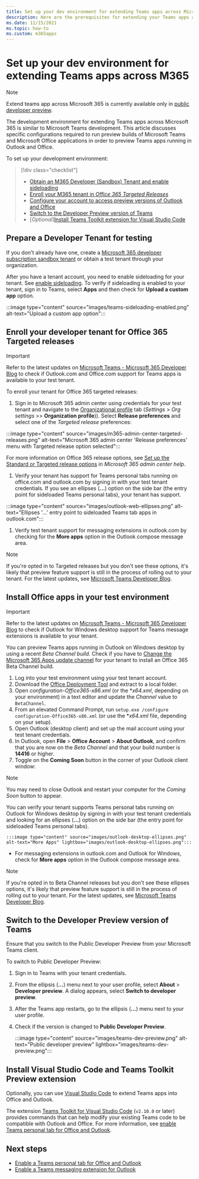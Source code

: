```yaml
---
title: Set up your dev environment for extending Teams apps across Microsoft 365
description: Here are the prerequisites for extending your Teams apps across Microsoft 365
ms.date: 11/15/2021
ms.topic: how-to
ms.custom: m365apps
---
```

# Set up your dev environment for extending Teams apps across M365

> [!NOTE]
> Extend teams app across Microsoft 365 is currently available only in [public developer preview](~/resources/dev-preview/developer-preview-intro.md).

The development environment for extending Teams apps across Microsoft 365 is similar to Microsoft Teams development. This article discusses specific configurations required to run preview builds of Microsoft Teams and Microsoft Office applications in order to preview Teams apps running in Outlook and Office.

To set up your development environment:

> [!div class="checklist"]
> * [Obtain an M365 Developer (Sandbox) Tenant and enable sideloading](#prepare-a-developer-tenant-for-testing)
> * [Enroll your M365 tenant in *Office 365 Targeted Releases*](#enroll-your-developer-tenant-for-office-365-targeted-releases)
> * [Configure your account to access preview versions of Outlook and Office](#install-office-apps-in-your-test-environment)
> * [Switch to the Developer Preview version of Teams](#switch-to-the-developer-preview-version-of-teams)
> * [*Optional*][Install Teams Toolkit extension for Visual Studio Code](#install-visual-studio-code-and-teams-toolkit-preview-extension)

## Prepare a Developer Tenant for testing

If you don't already have one, create a [Microsoft 365 developer subscription sandbox tenant](/office/developer-program/microsoft-365-developer-program-get-started) or obtain a test tenant through your organization. 

After you have a tenant account, you need to enable sideloading for your tenant. See [enable sideloading](/microsoftteams/platform/concepts/build-and-test/prepare-your-o365-tenant#enable-custom-teams-apps-and-turn-on-custom-app-uploading). To verify if sideloading is enabled to your tenant, sign in to Teams, select **Apps** and then check for **Upload a custom app** option.

:::image type="content" source="images/teams-sideloading-enabled.png" alt-text="Upload a custom app option":::

## Enroll your developer tenant for Office 365 Targeted releases

> [!IMPORTANT]
> Refer to the latest updates on [Microsoft Teams - Microsoft 365 Developer Blog](https://devblogs.microsoft.com/microsoft365dev/) to check if Outlook.com and Office.com support for Teams apps is available to your test tenant.

To enroll your tenant for Office 365 targeted releases:

1. Sign in to Microsoft 365 admin center using credentials for your test tenant and navigate to the [Organizational profile](https://admin.microsoft.com/AdminPortal/Home?#/Settings/OrganizationProfile) tab (*Settings* > *Org settings* >> **Organization profile**)). Select **Release preferences** and select one of the *Targeted release* preferences:

  :::image type="content" source="images/m365-admin-center-targeted-releases.png" alt-text="Microsoft 365 admin center 'Release preferences' menu with Targeted release option selected":::

  For more information on Office 365 release options, see [Set up the Standard or Targeted release options](/microsoft-365/admin/manage/release-options-in-office-365) in *Microsoft 365 admin center help*.

1. Verify your tenant has support for Teams personal tabs running on office.com and outlook.com by signing in with your test tenant credentials. If you see an ellipses (**...**) option on the side bar (the entry point for sideloaded Teams personal tabs), your tenant has support.

  :::image type="content" source="images/outlook-web-ellipses.png" alt-text="Ellipses '...' entry point to sideloaded Teams tab apps in outlook.com":::

1. Verify test tenant support for messaging extensions in outlook.com by checking for the **More apps** option in the Outlook compose message area.

> [!NOTE]
> If you're opted in to Targeted releases but you don't see these options, it's likely that preview feature support is still in the process of rolling out to your tenant. For the latest updates, see [Microsoft Teams Developer Blog](https://devblogs.microsoft.com/microsoft365dev/category/teams/).

## Install Office apps in your test environment

> [!IMPORTANT]
> Refer to the latest updates on [Microsoft Teams - Microsoft 365 Developer Blog](https://devblogs.microsoft.com/microsoft365dev/) to check if Outlook for Windows desktop support for Teams message extensions is available to your tenant.

You can preview Teams apps running in Outlook on Windows desktop by using a recent *Beta Channel build*. Check if you have to [Change the Microsoft 365 Apps update channel](/deployoffice/change-update-channels?WT.mc_id=M365-MVP-5002016) for your tenant to install an Office 365 Beta Channel build.

1. Log into your test environment using your test tenant account.
1. Download the [Office Deployment Tool](https://www.microsoft.com/download/details.aspx?id=49117) and extract to a local folder.
1. Open *configuration-Office365-x86.xml* (or the **x64.xml*, depending on your environment) in a text editor and update the *Channel* value to `BetaChannel`.
1. From an elevated Command Prompt, run `setup.exe /configure configuration-Office365-x86.xml` (or use the **x64.xml* file, depending on your setup).
1. Open Outlook (desktop client) and set up the mail account using your test tenant credentials.
1. In Outlook, open **File** > **Office Account** > **About Outlook**, and confirm that you are now on the *Beta Channel* and that your build number is **14416** or higher.
1. Toggle on the **Coming Soon** button in the corner of your Outlook client window:

  > [!NOTE]
  > You may need to close Outlook and restart your computer for the *Coming Soon* button to appear.

You can verify your tenant supports Teams personal tabs running on Outlook for Windows desktop by signing in with your test tenant credentials and looking for an ellipses (**...**) option on the side bar (the entry point for sideloaded Teams personal tabs).

    :::image type="content" source="images/outlook-desktop-ellipses.png" alt-text="More Apps" lightbox="images/outlook-desktop-ellipses.png":::

* For messaging extensions in outlook.com and Outlook for Windows, check for **More apps** option in the Outlook compose message area.

> [!NOTE]
> If you're opted in to Beta Channel releases but you don't see these ellipses options, it's likely that preview feature support is still in the process of rolling out to your tenant. For the latest updates, see [Microsoft Teams Developer Blog](https://devblogs.microsoft.com/microsoft365dev/category/teams/).

## Switch to the Developer Preview version of Teams

Ensure that you switch to the Public Developer Preview from your Microsoft Teams client.

To switch to Public Developer Preview:

1. Sign in to Teams with your tenant credentials.
1. From the ellipsis (**...**) menu next to your user profile, select **About** > **Developer preview**. A dialog appears, select **Switch to developer preview**.
1. After the Teams app restarts, go to the ellipsis (**...**) menu next to your user profile.
1. Check if the version is changed to **Public Developer Preview**.

    :::image type="content" source="images/teams-dev-preview.png" alt-text="Public developer preview" lightbox="images/teams-dev-preview.png":::

## Install Visual Studio Code and Teams Toolkit Preview extension

Optionally, you can use [Visual Studio Code](https://code.visualstudio.com/) to extend Teams apps into Office and Outlook.

The extension [Teams Toolkit for Visual Studio Code](https://aka.ms/teams-toolkit) (`v2.10.0` or later) provides commands that can help modify your existing Teams code to be compatible with Outlook and Office. For more information, see [enable Teams personal tab for Office and Outlook](extend-m365-teams-personal-tab.md).

## Next steps

- [Enable a Teams personal tab for Office and Outlook](extend-m365-teams-personal-tab.md)
- [Enable a Teams messaging extension for Outlook](extend-m365-teams-message-extension.md)
